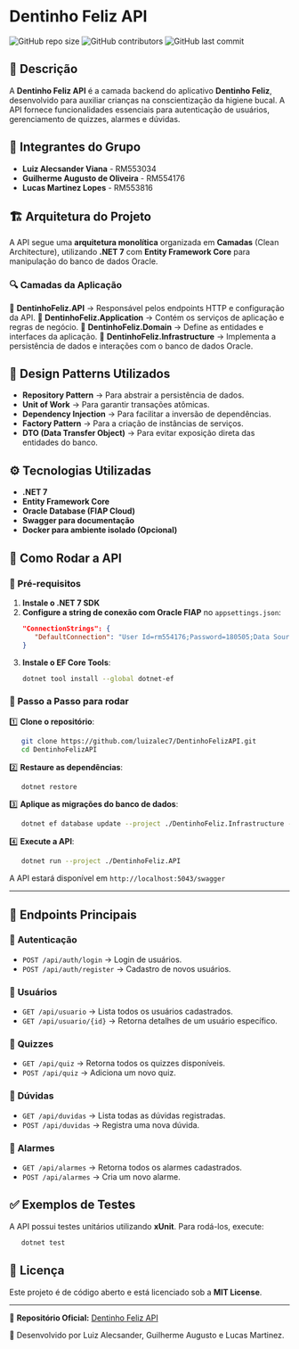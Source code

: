 # Dentinho Feliz API

![GitHub repo size](https://img.shields.io/github/repo-size/luizalec7/DentinhoFelizAPI)
![GitHub contributors](https://img.shields.io/github/contributors/luizalec7/DentinhoFelizAPI)
![GitHub last commit](https://img.shields.io/github/last-commit/luizalec7/DentinhoFelizAPI)

## 📌 Descrição
A **Dentinho Feliz API** é a camada backend do aplicativo **Dentinho Feliz**, desenvolvido para auxiliar crianças na conscientização da higiene bucal. A API fornece funcionalidades essenciais para autenticação de usuários, gerenciamento de quizzes, alarmes e dúvidas.

## 👥 Integrantes do Grupo
- **Luiz Alecsander Viana** - RM553034
- **Guilherme Augusto de Oliveira** - RM554176
- **Lucas Martinez Lopes** - RM553816

## 🏗 Arquitetura do Projeto
A API segue uma **arquitetura monolítica** organizada em **Camadas** (Clean Architecture), utilizando **.NET 7** com **Entity Framework Core** para manipulação do banco de dados Oracle.

### 🔍 Camadas da Aplicação
📁 **DentinhoFeliz.API** → Responsável pelos endpoints HTTP e configuração da API.
📁 **DentinhoFeliz.Application** → Contém os serviços de aplicação e regras de negócio.
📁 **DentinhoFeliz.Domain** → Define as entidades e interfaces da aplicação.
📁 **DentinhoFeliz.Infrastructure** → Implementa a persistência de dados e interações com o banco de dados Oracle.

## 📌 Design Patterns Utilizados
- **Repository Pattern** → Para abstrair a persistência de dados.
- **Unit of Work** → Para garantir transações atômicas.
- **Dependency Injection** → Para facilitar a inversão de dependências.
- **Factory Pattern** → Para a criação de instâncias de serviços.
- **DTO (Data Transfer Object)** → Para evitar exposição direta das entidades do banco.

## ⚙️ Tecnologias Utilizadas
- **.NET 7**
- **Entity Framework Core**
- **Oracle Database (FIAP Cloud)**
- **Swagger para documentação**
- **Docker para ambiente isolado (Opcional)**

## 🚀 Como Rodar a API
### 📌 Pré-requisitos
1. **Instale o .NET 7 SDK**
2. **Configure a string de conexão com Oracle FIAP** no `appsettings.json`:
   ```json
   "ConnectionStrings": {
      "DefaultConnection": "User Id=rm554176;Password=180505;Data Source=(DESCRIPTION=(ADDRESS_LIST=(ADDRESS=(PROTOCOL=TCP)(HOST=oracle.fiap.com.br)(PORT=1521)))(CONNECT_DATA=(SERVICE_NAME=freepdb1)))"
   }
   ```
3. **Instale o EF Core Tools**:
   ```sh
   dotnet tool install --global dotnet-ef
   ```

### 🔧 Passo a Passo para rodar
1️⃣ **Clone o repositório**:
```sh
   git clone https://github.com/luizalec7/DentinhoFelizAPI.git
   cd DentinhoFelizAPI
```

2️⃣ **Restaure as dependências**:
```sh
   dotnet restore
```

3️⃣ **Aplique as migrações do banco de dados**:
```sh
   dotnet ef database update --project ./DentinhoFeliz.Infrastructure --startup-project ./DentinhoFeliz.API
```

4️⃣ **Execute a API**:
```sh
   dotnet run --project ./DentinhoFeliz.API
```

A API estará disponível em `http://localhost:5043/swagger`

---

## 📌 Endpoints Principais
### 🔹 **Autenticação**
- `POST /api/auth/login` → Login de usuários.
- `POST /api/auth/register` → Cadastro de novos usuários.

### 🔹 **Usuários**
- `GET /api/usuario` → Lista todos os usuários cadastrados.
- `GET /api/usuario/{id}` → Retorna detalhes de um usuário específico.

### 🔹 **Quizzes**
- `GET /api/quiz` → Retorna todos os quizzes disponíveis.
- `POST /api/quiz` → Adiciona um novo quiz.

### 🔹 **Dúvidas**
- `GET /api/duvidas` → Lista todas as dúvidas registradas.
- `POST /api/duvidas` → Registra uma nova dúvida.

### 🔹 **Alarmes**
- `GET /api/alarmes` → Retorna todos os alarmes cadastrados.
- `POST /api/alarmes` → Cria um novo alarme.

## ✅ Exemplos de Testes
A API possui testes unitários utilizando **xUnit**. Para rodá-los, execute:
```sh
   dotnet test
```

## 📜 Licença
Este projeto é de código aberto e está licenciado sob a **MIT License**.

---

📌 **Repositório Oficial:** [Dentinho Feliz API](https://github.com/luizalec7/DentinhoFelizAPI)

🚀 Desenvolvido por Luiz Alecsander, Guilherme Augusto e Lucas Martinez.
